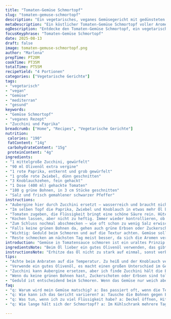 ```yaml
---
title: "Tomaten-Gemüse Schmortopf"
slug: "tomaten-gemuse-schmortopf"
description: "Ein vegetarisches, veganes Gemüsegericht mit gedünsteten Auberginen, Paprika, Zwiebeln, Knoblauch, Tomatenstücken und grünen Bohnen. Die Zutaten werden in Olivenöl angebraten und langsam geschmort bis alles weich, aromatisch und leicht eingedickt ist. Frei von Gluten, Nüssen, Milchprodukten und Eiern. Variationen mit Süßkartoffel und Zucchini möglich. Ideal als Vorspeise oder Beilage."
metaDescription: "Ein köstlicher Tomaten-Gemüse Schmortopf voller Aromen aus Zucchini, Paprika und grünen Bohnen. Ideal für eine gesunde Mahlzeit."
ogDescription: "Entdecke den Tomaten-Gemüse Schmortopf, ein vegetarisches Gericht mit frischem Gemüse und mediterranem Flair. Perfekt zum Genießen."
focusKeyphrase: "Tomaten-Gemüse Schmortopf"
date: 2025-08-13
draft: false
image: tomaten-gemuse-schmortopf.png
author: "Marlena"
prepTime: PT20M
cookTime: PT35M
totalTime: PT55M
recipeYield: "4 Portionen"
categories: ["Vegetarische Gerichte"]
tags:
- "vegetarisch"
- "vegan"
- "Gemüse"
- "mediterran"
- "gesund"
keywords:
- "Gemüse Schmortopf"
- "veganes Rezept"
- "Zucchini und Paprika"
breadcrumb: ["Home", "Recipes", "Vegetarische Gerichte"]
nutrition: 
 calories: "190"
 fatContent: "14g"
 carbohydrateContent: "15g"
 proteinContent: "4g"
ingredients:
- "1 mittelgroße Zucchini, gewürfelt"
- "90 ml Olivenöl extra vergine"
- "1 rote Paprika, entkernt und grob gewürfelt"
- "1 große rote Zwiebel, dünn geschnitten"
- "3 Knoblauchzehen, fein gehackt"
- "1 Dose (400 ml) gehackte Tomaten"
- "180 g grüne Bohnen, in 3 cm Stücke geschnitten"
- "Salz und frisch gemahlener schwarzer Pfeffer"
instructions:
- "Aubergine hier durch Zucchini ersetzt – wasserreich und braucht nicht zu lang. Erst scharf in heißem Olivenöl anbraten. Achtung, die Zucchini brutzelt und fängt leicht an zu bräunen – genau so soll es sein. Herausnehmen mit Schaumkelle. Auf Küchenpapier etwas entfetten. Nicht liegen lassen, sonst wird sie matschig."
- "Im selben Topf die Paprika, Zwiebel und Knoblauch in etwas mehr Öl bei mittlerer Hitze anschwitzen. Rührt ihr zu schnell um, wird die Zwiebel nur weich und nicht süß. Zeit geben, bis sie glasig ist. Das richtiges Zischen ist das Zeichen, dass das Gemüse Wasser lässt und langsam karamellisiert."
- "Tomaten zugeben, die Flüssigkeit bringt eine schöne Säure rein. Hüte dich vor zu starkem Rühren – gerade genug, dass nichts anbrennt. Jetzt grünen Bohnen und die vorgebratene Zucchini dazu. Gut salzen, damit die Struktur der Bohnen besser bleibt. Deckel drauf, mittlere Hitze."
- "Kochen lassen, aber nicht zu heftig. Immer wieder kontrollieren, ob die Flüssigkeit nicht zu schnell verdampft. Ich rühre etwa alle 7 Minuten um. Nach ca. 30 bis 35 Minuten sollten die Bohnen weich sein, aber noch leicht Biss haben. Keine matschige Pampe."
- "Zum Schluss nochmal abschmecken – wie oft schon zu wenig Salz erwischt. Pfeffer frisch und großzügig, das gibt den kleinen Pep. Alternative zu Tomatendose: frische gewürfelte Tomaten, die lassen sich ebenso gut schmelzen – muss aber länger köcheln. Zucchini kann man auch mit Süßkartoffel ersetzen, da gibt’s eine süßliche Note dazu."
- "Falls keine grünen Bohnen da, gehen auch grüne Erbsen oder Zuckerschoten. Die brauchen weniger Zeit, also später dazu. Wenn der Sud zu dünn ist, kann man durch langsames Öffnen des Deckels Flüssigkeit reduzieren, etwas einkochen lassen. Wenn zu trocken, einen Schuss Gemüsebrühe oder Wasser ergänzen."
- "Wichtig: Geduld beim Schmoren und auf die Textur achten. Gemüse soll nicht zerfallen, sondern die einzelnen Stücke spürbar bleiben. Die Farbe soll leuchtend sein, Tomaten besonders satt rot. Riecht wunderbar aromatisch nach Knoblauch und Olivenöl, leicht süßlich durch das karamellisierte Gemüse."
- "Reste schmecken am nächsten Tag meist besser, da sich die Aromen verbinden. Kalt oder lauwarm als leichte Mahlzeit geeignet. Blättchen frischer Basilikum passen gut als Garnitur, erfrischt und bringt Frische rein."
introduction: "Gemüse in Tomatensauce schmoren ist ein uraltes Prinzip. Hier habe ich die klassische Kombi aus Aubergine, Paprika und grünen Bohnen genommen, aber experimentiere gern mit Zucchini statt Aubergine. Der Trick liegt im richtigem Anbraten und dann langsam-kochen mit Deckel, damit die Aromen sich verbinden, aber das Gemüse seine Textur behält. Knoblauch gibt Tiefe. Tomaten bringen Säure und Süße, die sich im Laufe des Kochens perfekt ausbalancieren. Typisch mediterran, vegan, ohne Gluten und Milchprodukte. Das Ergebnis? Ein wunderbar duftendes Gemüse, saftig, leicht eingedickt, gut gewürzt. Eher rustikal, kein schickes Püree. Ideal für Leute, die Gemüse schätzen, das noch schmeckt nach seiner Herkunft und nicht überwürzt ist."
ingredientsNote: "Beim Öl lieber ein gutes Olivenöl verwenden, das gibt Aroma. Aubergine habe ich rausgenommen, da sie oft zu wässrig ist und schnell matschig wird, statt schön bissfest. Zucchini ist dichter und hält besser die Struktur. Statt der roten Zwiebel klappt auch gelbe, die braucht aber etwas mehr Geduld beim Schwitzen. Paprika kann je nach Saison gelb, orange oder rot sein. Tomaten aus der Dose sind praktisch, die frischen müssen länger kochen, geben aber mehr Frische. Grüne Bohnen können durch Zuckerschoten oder frische Erbsen ersetzt werden, je nach Vorliebe und Saison. Knoblauch darf ruhig etwas mehr sein, er wird milder durch das lange Mitkochen. Salz immer erst zum Schluss erneuern, damit die Textur passt. Pfeffer frisch aus der Mühle, kein vorfertigtes Pulver. Experimentieren erlaubt."
instructionsNote: "Erhitze das Öl nicht zu stark auf einmal, sonst verbrennt der Knoblauch sofort. Aubergine (Zucchini) richtig anbraten – sie sollte Farbe ansetzen, nicht nur dämpfen. Das ist der Geschmacksträger. Paprika und Zwiebel dürfen ruhig braune Stellen bekommen, das gibt Tiefe. Tomaten erst nach dem Gemüse in den Topf, damit sie nicht zu stark verkocht sind. Deckel beim Schmoren hilft, die Restfeuchtigkeit zu erhalten. Rühre selten um – zu viel Bewegung zerstört die Struktur. Achte auf die Geräusche – ist das Schmurgeln zu laut, hitze reduzieren. Keine Angst vor ein bisschen Flüssigkeit im Topf, das soll so sein, sonst verbrennen die Zutaten. Salz kontrollieren zwischendurch, aber generell sparsam am Anfang. Zeit immer mit den Augen und Händen messen, nicht mit der Uhr. Abschließend mit Pfeffer und wer möchte frischem Basilikum servieren. Wenn das Gemüse noch zu hart ist, nochmal 5-10 Minuten nachgaren, das dauert. Lässt sich auch warm halten oder kalt essen. Praktisch, um Reste zu verwerten."
tips:
- "Achte beim Anbraten auf die Temperatur. Zu heiß und der Knoblauch verbrennt schnell. Zu niedrig und das Gemüse wird nicht braun. Der richtige Klang beim Brutzeln ist wichtig für das Aroma."
- "Verwende ein gutes Olivenöl, es macht einen großen Unterschied im Geschmack. Probier verschiedene Öle aus. Jedes hat seinen eigenen Charakter. Das richtige Öl fördert die Aromen."
- "Zucchini kann Aubergine ersetzen, aber ich finde Zucchini hält die Bissfestigkeit besser. Experimentiere mal mit Süßkartoffeln – das bringt eine süßliche Note ins Spiel."
- "Wenn du keine grünen Bohnen hast, Zuckerschoten oder Erbsen sind tolle Alternativen. Sie brauchen kürzere Garzeiten. Später dazugeben, damit sie knackig bleiben."
- "Geduld ist entscheidend beim Schmoren. Wenn das Gemüse nur weich aber nicht zerfallen ist, war alles richtig. Schau dir die Farbe an – sie sollte leuchtend und einladend sein."
faq:
- "q: Warum wird mein Gemüse matschig? a: Das passiert oft, wenn die Temperatur zu niedrig ist oder zu lang gekocht wird. Achte auf Anzeichen. Gemüse muss Biss haben, schau regelmäßig nach."
- "q: Wie kann ich das Gericht variieren? a: Tausche die Bohnen gegen Erbsen! Oder nimm Zucchini statt Aubergine. Das funktioniert wunderbar. Frische Tomaten sind auch ein guter Ersatz für Dosen."
- "q: Was tun, wenn ich zu viel Flüssigkeit habe? a: Deckel öffnen, Hitze erhöhen. So kann es besser einkochen. Achte auf die Konsistenz, sollte sämig sein. Kontrolliere oft, sonst wird's nichts."
- "q: Wie lange hält sich der Schmortopf? a: Im Kühlschrank mehrere Tage. Du kannst es kalt oder erwärmt essen. Reste werden oft besser. Die Aromen verbinden sich. Perfekt für nächste Mahlzeit."

---
```

